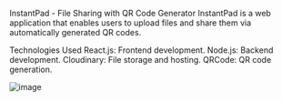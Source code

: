 InstantPad - File Sharing with QR Code Generator
InstantPad is a web application that enables users to upload files and share them via automatically generated QR codes.

Technologies Used
React.js: Frontend development.
Node.js: Backend development.
Cloudinary: File storage and hosting.
QRCode: QR code generation.

![image](https://github.com/user-attachments/assets/dafae514-010b-4866-a054-4c05b2b9ff01)
